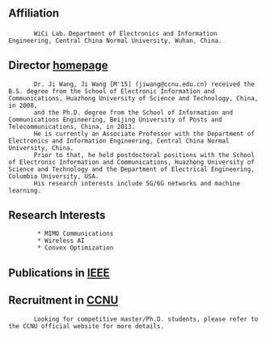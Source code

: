 ## Affiliation
           WiCi Lab，Department of Electronics and Information Engineering, Central China Normal University, Wuhan, China.

           
## Director    [homepage](https://phy.ccnu.edu.cn/info/1063/4380.htm)  

           Dr. Ji Wang, Ji Wang [M'15] (jiwang@ccnu.edu.cn) received the B.S. degree from the School of Electronic Information and Communications, Huazhong University of Science and Technology, China, in 2008, 
           and the Ph.D. degree from the School of Information and Communications Engineering, Beijing University of Posts and Telecommunications, China, in 2013. 
           He is currently an Associate Professor with the Department of Electronics and Information Engineering, Central China Normal University, China. 
           Prior to that, he held postdoctoral positions with the School of Electronic Information and Communications, Huazhong University of Science and Technology and the Department of Electrical Engineering, Columbia University, USA. 
           His research interests include 5G/6G networks and machine learning.

## Research Interests

            * MIMO Communications
            * Wireless AI
            * Convex Optimization

## Publications in [IEEE](https://phy.ccnu.edu.cn/https://ieeexplore.ieee.org/author/37086292692)  
            
## Recruitment in [CCNU](https://phy.ccnu.edu.cn)  

           Looking for competitive master/Ph.D. students, please refer to the CCNU official website for more details.

